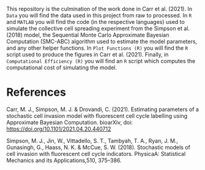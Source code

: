 This repository is the culmination of the work done in Carr et al. (2021). In `Data` you will find the 
data used in this project from raw to processed. In `R` and `MATLAB` you will find the code 
(in the respective languages) used to simulate the collective cell spreading experiment from the
Simpson et al. (2018) model, the Sequential Monte Carlo Approximate Bayesian Computation (SMC-ABC) 
algorithm used to estimate the model parameters, and any other helper functions. In `Plot Functions (R)` 
you will find the `R` script used to produce the figures in Carr et al. (2021). Finally, in 
`Computational Efficiency (R)` you will find an `R` script which computes the computational
cost of simulating the model. 

# References

Carr, M. J., Simpson, M. J. & Drovandi, C. (2021). Estimating parameters of a stochastic cell invasion 
model with fluorescent cell cycle labelling using Approximate Bayesian Computation. bioarXiv, doi: 
https://doi.org/10.1101/2021.04.20.440712

Simpson, M. J., Jin, W., Vittadello, S. T., Tambyah, T. A., Ryan, J. M., Gunasingh, G., Haass, N. K.
& McCue, S. W. (2018). Stochastic models of cell invasion with fluorescent cell cycle indicators. PhysicaA: 
Statistical Mechanics and its Applications,510, 375–386.
